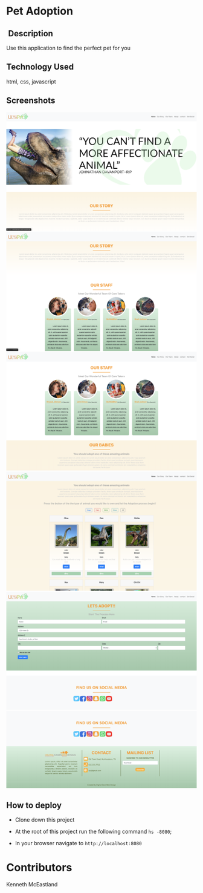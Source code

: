 # Pet Adoption

##  Description

Use this application to find the perfect pet for you

## Technology Used

html, css, javascript

## Screenshots

![](img/header.png)
![](img/story.png)
![](img/staff.png)
![](img/Dinos.png)
![](img/form.png)
![](img/contact.png)

## How to deploy

- Clone down this project

- At the root of this project run the following command `hs -8080`;

- In your browser navigate to `http://localhost:8080`

# Contributors

Kenneth McEastland
